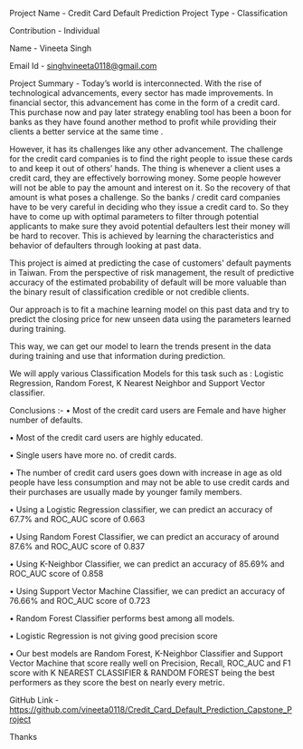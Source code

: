 Project Name - Credit Card Default Prediction
Project Type - Classification

Contribution - Individual

Name - Vineeta Singh

Email Id - singhvineeta0118@gmail.com

Project Summary -
Today’s world is interconnected. With the rise of technological advancements, every sector has made improvements. In financial sector, this advancement has come in the form of a credit card. This purchase now and pay later strategy enabling tool has been a boon for banks as they have found another method to profit while providing their clients a better service at the same time .

However, it has its challenges like any other advancement. The challenge for the credit card companies is to find the right people to issue these cards to and keep it out of others’ hands. The thing is whenever a client uses a credit card, they are effectively borrowing money. Some people however will not be able to pay the amount and interest on it. So the recovery of that amount is what poses a challenge. So the banks / credit card companies have to be very careful in deciding who they issue a credit card to. So they have to come up with optimal parameters to filter through potential applicants to make sure they avoid potential defaulters lest their money will be hard to recover. This is achieved by learning the characteristics and behavior of defaulters through looking at past data.

This project is aimed at predicting the case of customers' default payments in Taiwan. From the perspective of risk management, the result of predictive accuracy of the estimated probability of default will be more valuable than the binary result of classification credible or not credible clients.

Our approach is to fit a machine learning model on this past data and try to predict the closing price for new unseen data using the parameters learned during training.

This way, we can get our model to learn the trends present in the data during training and use that information during prediction.

We will apply various Classification Models for this task such as : Logistic Regression, Random Forest, K Nearest Neighbor and Support Vector classifier.

Conclusions :-
• Most of the credit card users are Female and have higher number of defaults.

• Most of the credit card users are highly educated.

• Single users have more no. of credit cards.

• The number of credit card users goes down with increase in age as old people have less consumption and may not be able to use credit cards and their purchases are usually made by younger family members.

• Using a Logistic Regression classifier, we can predict an accuracy of 67.7% and ROC_AUC score of 0.663

• Using Random Forest Classifier, we can predict an accuracy of around 87.6% and ROC_AUC score of 0.837

• Using K-Neighbor Classifier, we can predict an accuracy of 85.69% and ROC_AUC score of 0.858

• Using Support Vector Machine Classifier, we can predict an accuracy of 76.66% and ROC_AUC score of 0.723

• Random Forest Classifier performs best among all models.

• Logistic Regression is not giving good precision score

• Our best models are Random Forest, K-Neighbor Classifier and Support Vector Machine that score really well on Precision, Recall, ROC_AUC and F1 score with K NEAREST CLASSIFIER & RANDOM FOREST being the best performers as they score the best on nearly every metric.

GitHub Link -
https://github.com/vineeta0118/Credit_Card_Default_Prediction_Capstone_Project

Thanks
